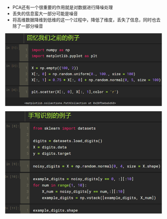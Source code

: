 - PCA还有一个很重要的作用就是对数据进行降噪处理
- 丢失的信息蛮大一部分可能是噪音
- 将高维数据降维到低维的这一个过程中，降低了维度，丢失了信息，同时也去除了一部分噪音

![1569028982478](assets/1569028982478.png)

![1569029030625](assets/1569029030625.png)

